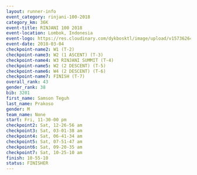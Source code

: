 ```yaml
---
layout: runner-info 
event_category: rinjani-100-2018 
category_km: 36K 
event-title: RINJANI 100 2018 
event-location: Lombok, Indonesia 
event-logo: https://res.cloudinary.com/dykbosktl/image/upload/v1573626435/Logo/Rinjani_eoufbh.png 
event-date: 2018-03-04 
checkpoint-name2: W1 (T-2) 
checkpoint-name3: W2 (1 ASCENT) (T-3) 
checkpoint-name4: W3 RINJANI SUMMIT (T-4) 
checkpoint-name5: W2 (2 DESCENT) (T-5) 
checkpoint-name6: W4 (2 DESCENT) (T-6) 
checkpoint-name7: FINISH (T-7) 
overall_rank: 43
gender_rank: 38
bib: 3201
first_name: Samson Teguh
last_name: Prakoso
gender: M
team_name: None
start: Fri, 11-30-00 pm
checkpoint2: Sat, 12-26-56 am
checkpoint3: Sat, 03-01-38 am
checkpoint4: Sat, 06-41-34 am
checkpoint5: Sat, 07-51-47 am
checkpoint6: Sat, 09-20-35 am
checkpoint7: Sat, 10-25-10 am
finish: 10-55-10
status: FINISHER
---
```

